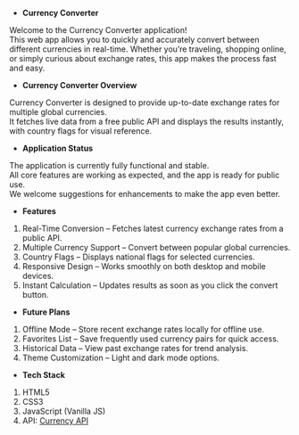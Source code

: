 - **Currency Converter**


Welcome to the Currency Converter application!    
This web app allows you to quickly and accurately convert between different currencies in real-time.
Whether you’re traveling, shopping online, or simply curious about exchange rates, this app makes the process fast and easy. 

 
- **Currency Converter Overview**  
   
Currency Converter is designed to provide up-to-date exchange rates for multiple global currencies.  
It fetches live data from a free public API and displays the results instantly, with country flags for visual reference.

 
- **Application Status**
 
The application is currently fully functional and stable.  
All core features are working as expected, and the app is ready for public use.  
We welcome suggestions for enhancements to make the app even better.


- **Features**

1) Real-Time Conversion – Fetches latest currency exchange rates from a public API.
2) Multiple Currency Support – Convert between popular global currencies.
3) Country Flags – Displays national flags for selected currencies.
4) Responsive Design – Works smoothly on both desktop and mobile devices.
5) Instant Calculation – Updates results as soon as you click the convert button.


- **Future Plans**

1) Offline Mode – Store recent exchange rates locally for offline use.
2)  Favorites List – Save frequently used currency pairs for quick access.
3) Historical Data – View past exchange rates for trend analysis.
4) Theme Customization – Light and dark mode options.


- **Tech Stack**

1) HTML5
2) CSS3
3) JavaScript (Vanilla JS)
4) API: [Currency API](https://latest.currency-api.pages.dev/)


